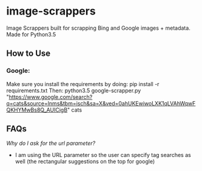 # image-scrappers
Image Scrappers built for scrapping Bing and Google images + metadata. Made for Python3.5

## How to Use

### Google:

Make sure you install the requirements by doing:
	pip install -r requirements.txt
Then:
	python3.5 google-scrapper.py "https://www.google.com/search?q=cats&source=lnms&tbm=isch&sa=X&ved=0ahUKEwiwoLXK1qLVAhWqwFQKHYMwBs8Q_AUICigB" cats


## FAQs

*Why do I ask for the url parameter?*
 - I am using the URL parameter so the user can specify tag searches as well (the rectangular suggestions on the top for google)

